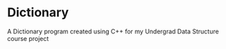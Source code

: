 # Dictionary
A Dictionary program created using C++  for my Undergrad Data Structure course project
